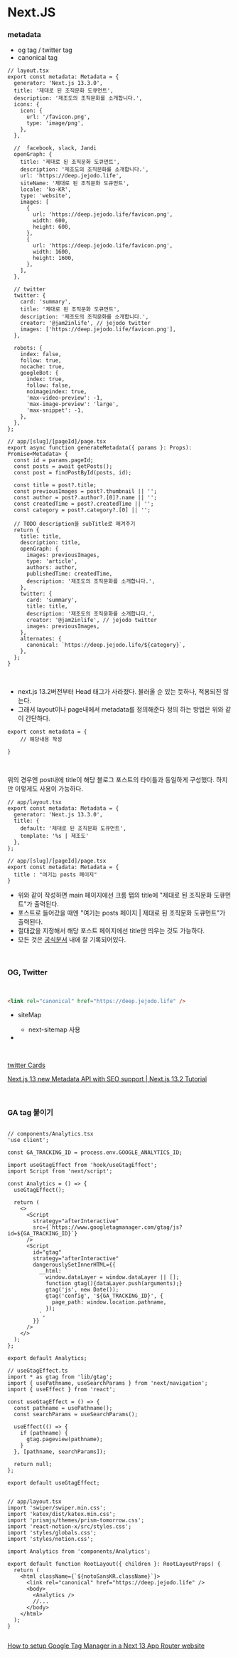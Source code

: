 # Next.JS

### metadata

- og tag / twitter tag
- canonical tag

```TSX
// layout.tsx
export const metadata: Metadata = {
  generator: 'Next.js 13.3.0',
  title: '제대로 된 조직문화 도큐먼트',
  description: '제조도의 조직문화를 소개합니다.',
  icons: {
    icon: {
      url: '/favicon.png',
      type: 'image/png',
    },
  },

  //  facebook, slack, Jandi
  openGraph: {
    title: '제대로 된 조직문화 도큐먼트',
    description: '제조도의 조직문화를 소개합니다.',
    url: 'https://deep.jejodo.life',
    siteName: '제대로 된 조직문화 도큐먼트',
    locale: 'ko-KR',
    type: 'website',
    images: [
      {
        url: 'https://deep.jejodo.life/favicon.png',
        width: 600,
        height: 600,
      },
      {
        url: 'https://deep.jejodo.life/favicon.png',
        width: 1600,
        height: 1600,
      },
    ],
  },

  // twitter
  twitter: {
    card: 'summary',
    title: '제대로 된 조직문화 도큐먼트',
    description: '제조도의 조직문화를 소개합니다.',
    creator: '@jam2inlife', // jejodo twitter
    images: ['https://deep.jejodo.life/favicon.png'],
  },

  robots: {
    index: false,
    follow: true,
    nocache: true,
    googleBot: {
      index: true,
      follow: false,
      noimageindex: true,
      'max-video-preview': -1,
      'max-image-preview': 'large',
      'max-snippet': -1,
    },
  },
};

// app/[slug]/[pageId]/page.tsx
export async function generateMetadata({ params }: Props): Promise<Metadata> {
  const id = params.pageId;
  const posts = await getPosts();
  const post = findPostById(posts, id);

  const title = post?.title;
  const previousImages = post?.thumbnail || '';
  const author = post?.author?.[0]?.name || '';
  const createdTime = post?.createdTime || '';
  const category = post?.category?.[0] || '';

  // TODO description을 subTitle로 매겨주기
  return {
    title: title,
    description: title,
    openGraph: {
      images: previousImages,
      type: 'article',
      authors: author,
      publishedTime: createdTime,
      description: '제조도의 조직문화를 소개합니다.',
    },
    twitter: {
      card: 'summary',
      title: title,
      description: '제조도의 조직문화를 소개합니다.',
      creator: '@jam2inlife', // jejodo twitter
      images: previousImages,
    },
    alternates: {
      canonical: `https://deep.jejodo.life/${category}`,
    },
  };
}
```

<br>

- next.js 13.2버전부터 Head 태그가 사라졌다. 불러올 순 있는 듯하나, 적용되진 않는다.
- 그래서 layout이나 page내에서 metadata를 정의해준다 정의 하는 방법은 위와 같이 간단하다.

```TSX
export const metadata = {
    // 해당내용 작성

}
```

<br>

위의 경우엔 post내에 title이 해당 블로그 포스트의 타이틀과 동일하게 구성했다. 하지만 이렇게도 사용이 가능하다.

```TSX
// app/layout.tsx
export const metadata: Metadata = {
  generator: 'Next.js 13.3.0',
  title: {
    default: '제대로 된 조직문화 도큐먼트',
    template: '%s | 제조도'
  },
};

// app/[slug]/[pageId]/page.tsx
export const metadata: Metadata = {
  title : "여기는 posts 페이지"
}
```

- 위와 같이 작성하면 main 페이지에선 크롬 탭의 title에 "제대로 된 조직문화 도큐먼트"가 출력된다.
- 포스트로 들어갔을 때엔 "여기는 posts 페이지 | 제대로 된 조직문화 도큐먼트"가 출력된다.
- 절대값을 지정해서 해당 포스트 페이지에선 title만 띄우는 것도 가능하다.
- 모든 것은 [공식문서](https://nextjs.org/docs/app/api-reference/functions/generate-metadata#metadata-fields) 내에 잘 기록되어있다.

<br>

### OG, Twitter

<br>

```HTML
<link rel="canonical" href="https://deep.jejodo.life" />
```

- siteMap

  - next-sitemap 사용

-

<br>

[twitter Cards](https://developer.twitter.com/en/docs/twitter-for-websites/cards/overview/markup)

[Next.js 13 new Metadata API with SEO support | Next.js 13.2 Tutorial](https://www.youtube.com/watch?v=CIb0OthD_sM&t=346s&ab_channel=NativeNotify)

<br>

### GA tag 붙이기

```TSX

// components/Analytics.tsx
'use client';

const GA_TRACKING_ID = process.env.GOOGLE_ANALYTICS_ID;

import useGtagEffect from 'hook/useGtagEffect';
import Script from 'next/script';

const Analytics = () => {
  useGtagEffect();

  return (
    <>
      <Script
        strategy="afterInteractive"
        src={`https://www.googletagmanager.com/gtag/js?id=${GA_TRACKING_ID}`}
      />
      <Script
        id="gtag"
        strategy="afterInteractive"
        dangerouslySetInnerHTML={{
          __html: `
            window.dataLayer = window.dataLayer || [];
            function gtag(){dataLayer.push(arguments);}
            gtag('js', new Date());
            gtag('config', '${GA_TRACKING_ID}', {
              page_path: window.location.pathname,
            });
          `,
        }}
      />
    </>
  );
};

export default Analytics;

// useGtagEffect.ts
import * as gtag from 'lib/gtag';
import { usePathname, useSearchParams } from 'next/navigation';
import { useEffect } from 'react';

const useGtagEffect = () => {
  const pathname = usePathname();
  const searchParams = useSearchParams();

  useEffect(() => {
    if (pathname) {
      gtag.pageview(pathname);
    }
  }, [pathname, searchParams]);

  return null;
};

export default useGtagEffect;


// app/layout.tsx
import 'swiper/swiper.min.css';
import 'katex/dist/katex.min.css';
import 'prismjs/themes/prism-tomorrow.css';
import 'react-notion-x/src/styles.css';
import 'styles/globals.css';
import 'styles/notion.css';

import Analytics from 'components/Analytics';

export default function RootLayout({ children }: RootLayoutProps) {
  return (
    <html className={`${notoSansKR.className}`}>
      <link rel="canonical" href="https://deep.jejodo.life" />
      <body>
        <Analytics />
        //...
      </body>
    </html>
  );
}


```

[How to setup Google Tag Manager in a Next 13 App Router website](https://dev.to/valse/how-to-setup-google-tag-manager-in-a-next-13-app-router-website-248p)
